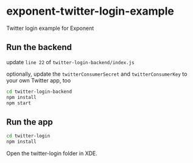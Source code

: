 # exponent-twitter-login-example
Twitter login example for Exponent

## Run the backend

update ```line 22``` of ```twitter-login-backend/index.js```

optionally, update the ```twitterConsumerSecret``` and ```twitterConsumerKey``` to your own Twitter app, too

``` sh
cd twitter-login-backend
npm install
npm start
```

## Run the app

``` sh
cd twitter-login
npm install
```

Open the twitter-login folder in XDE.
